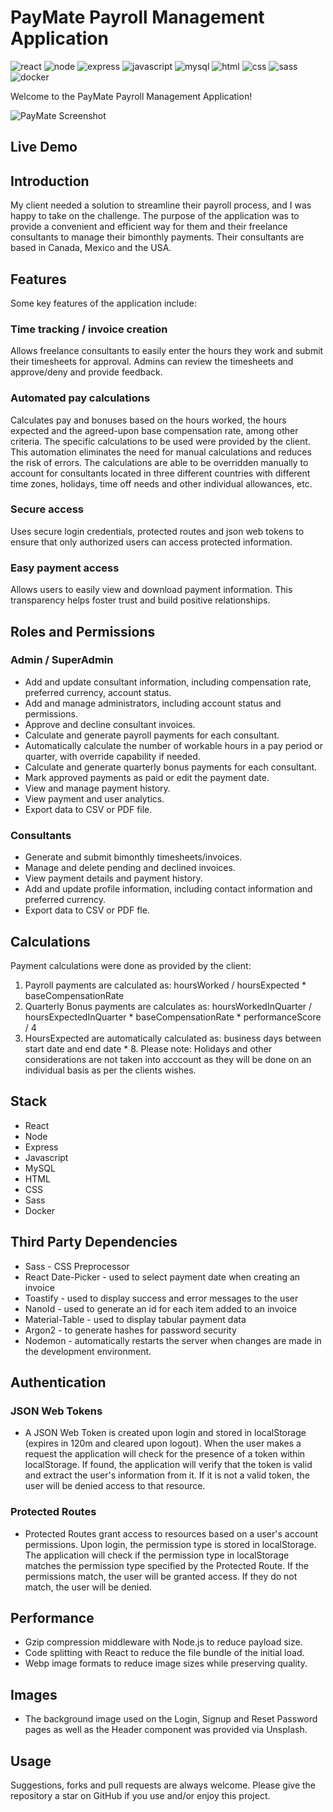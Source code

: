 # PayMate Payroll Management Application

![react](https://img.shields.io/badge/-React-blue) ![node](https://img.shields.io/badge/-Node-brightgreen) ![express](https://img.shields.io/badge/-Express-lightgrey) ![javascript](https://img.shields.io/badge/-JavaScript-yellow) ![mysql](https://img.shields.io/badge/-MySQL-blueviolet) ![html](https://img.shields.io/badge/-HTML-blue) ![css](https://img.shields.io/badge/-CSS-orange) ![sass](https://img.shields.io/badge/-Sass-ff69b4) ![docker](https://img.shields.io/badge/-Docker-blue)

Welcome to the PayMate Payroll Management Application!

![PayMate Screenshot](src/assets/PayMateScreenshot.jpg)

## Live Demo

## Introduction

My client needed a solution to streamline their payroll process, and I was happy to take on the challenge. The purpose of the application was to provide a convenient and efficient way for them and their freelance consultants to manage their bimonthly payments. Their consultants are based in Canada, Mexico and the USA.

## Features

Some key features of the application include:

### Time tracking / invoice creation

Allows freelance consultants to easily enter the hours they work and submit their timesheets for approval. Admins can review the timesheets and approve/deny and provide feedback.

### Automated pay calculations

Calculates pay and bonuses based on the hours worked, the hours expected and the agreed-upon base compensation rate, among other criteria. The specific calculations to be used were provided by the client. This automation eliminates the need for manual calculations and reduces the risk of errors. The calculations are able to be overridden manually to account for consultants located in three different countries with different time zones, holidays, time off needs and other individual allowances, etc.

### Secure access

Uses secure login credentials, protected routes and json web tokens to ensure that only authorized users can access protected information.

### Easy payment access

Allows users to easily view and download payment information. This transparency helps foster trust and build positive relationships.

## Roles and Permissions

### Admin / SuperAdmin

- Add and update consultant information, including compensation rate, preferred currency, account status.
- Add and manage administrators, including account status and permissions.
- Approve and decline consultant invoices.
- Calculate and generate payroll payments for each consultant.
- Automatically calculate the number of workable hours in a pay period or quarter, with override capability if needed.
- Calculate and generate quarterly bonus payments for each consultant.
- Mark approved payments as paid or edit the payment date.
- View and manage payment history.
- View payment and user analytics.
- Export data to CSV or PDF file.

### Consultants

- Generate and submit bimonthly timesheets/invoices.
- Manage and delete pending and declined invoices.
- View payment details and payment history.
- Add and update profile information, including contact information and preferred currency.
- Export data to CSV or PDF fle.

## Calculations

Payment calculations were done as provided by the client:

1. Payroll payments are calculated as: hoursWorked / hoursExpected \* baseCompensationRate
2. Quarterly Bonus payments are calculates as: hoursWorkedInQuarter / hoursExpectedInQuarter \* baseCompensationRate \* performanceScore / 4
3. HoursExpected are automatically calculated as: business days between start date and end date \* 8. Please note: Holidays and other considerations are not taken into acccount as they will be done on an individual basis as per the clients wishes.

## Stack

- React
- Node
- Express
- Javascript
- MySQL
- HTML
- CSS
- Sass
- Docker

## Third Party Dependencies

- Sass - CSS Preprocessor
- React Date-Picker - used to select payment date when creating an invoice
- Toastify - used to display success and error messages to the user
- NanoId - used to generate an id for each item added to an invoice
- Material-Table - used to display tabular payment data
- Argon2 - to generate hashes for password security
- Nodemon - automatically restarts the server when changes are made in the development environment.

## Authentication

### JSON Web Tokens

- A JSON Web Token is created upon login and stored in localStorage (expires in 120m and cleared upon logout). When the user makes a request the application will check for the presence of a token within localStorage. If found, the application will verify that the token is valid and extract the user's information from it. If it is not a valid token, the user will be denied access to that resource.

### Protected Routes

- Protected Routes grant access to resources based on a user's account permissions. Upon login, the permission type is stored in localStorage. The application will check if the permission type in localStorage matches the permission type specified by the Protected Route. If the permissions match, the user will be granted access. If they do not match, the user will be denied.

## Performance

- Gzip compression middleware with Node.js to reduce payload size.
- Code splitting with React to reduce the file bundle of the initial load.
- Webp image formats to reduce image sizes while preserving quality.

## Images

- The background image used on the Login, Signup and Reset Password pages as well as the Header component was provided via Unsplash.

## Usage

Suggestions, forks and pull requests are always welcome. Please give the repository a star on GitHub if you use and/or enjoy this project.

